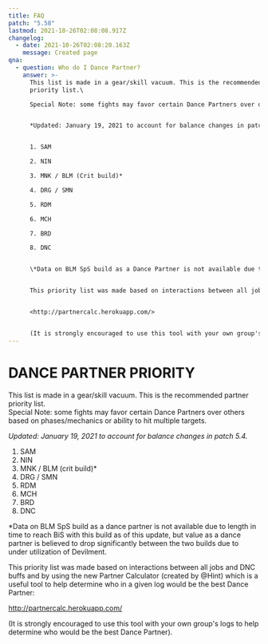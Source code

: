 ```yaml
---
title: FAQ
patch: "5.58"
lastmod: 2021-10-26T02:08:08.917Z
changelog:
  - date: 2021-10-26T02:08:20.163Z
    message: Created page
qna:
  - question: Who do I Dance Partner?
    answer: >-
      This list is made in a gear/skill vacuum. This is the recommended partner
      priority list.\

      Special Note: some fights may favor certain Dance Partners over others based on phases/mechanics or ability to hit multiple targets.


      *Updated: January 19, 2021 to account for balance changes in patch 5.4.*


      1. SAM

      2. NIN

      3. MNK / BLM (Crit build)*

      4. DRG / SMN

      5. RDM

      6. MCH

      7. BRD

      8. DNC


      \*Data on BLM SpS build as a Dance Partner is not available due to length in time to reach BiS with this build as of this update, but value as a Dance Partner is believed to drop significantly between the two builds due to under-utilization of Devilment.


      This priority list was made based on interactions between all jobs and DNC buffs and by using the new Partner Calculator (created by @Hint) which is a useful tool to help determine who in a given log would be the best Dance Partner:


      <http://partnercalc.herokuapp.com/>


      (It is strongly encouraged to use this tool with your own group's logs to help determine who would be the best Dance Partner).
---
```

# DANCE PARTNER PRIORITY

This list is made in a gear/skill vacuum. This is the recommended partner priority list.\
Special Note: some fights may favor certain Dance Partners over others based on phases/mechanics or ability to hit multiple targets.

*Updated: January 19, 2021 to account for balance changes in patch 5.4.*

1. SAM
2. NIN
3. MNK / BLM (crit build)*
4. DRG / SMN
5. RDM
6. MCH
7. BRD
8. DNC

\*Data on BLM SpS build as a dance partner is not available due to length in time to reach BiS with this build as of this update, but value as a dance partner is believed to drop significantly between the two builds due to under utilization of Devilment.

This priority list was made based on interactions between all jobs and DNC buffs and by using the new Partner Calculator (created by @Hint) which is a useful tool to help determine who in a given log would be the best Dance Partner:

<http://partnercalc.herokuapp.com/>

(It is strongly encouraged to use this tool with your own group's logs to help determine who would be the best Dance Partner).